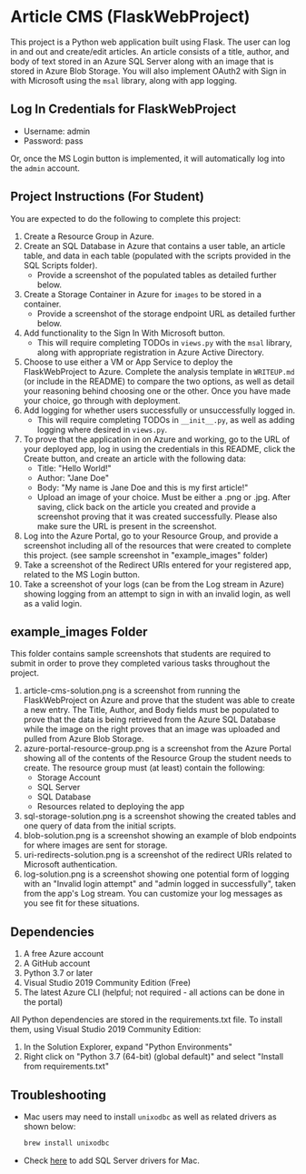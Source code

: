 









# Article CMS (FlaskWebProject)

This project is a Python web application built using Flask. The user can log in and out and create/edit articles. An article consists of a title, author, and body of text stored in an Azure SQL Server along with an image that is stored in Azure Blob Storage. You will also implement OAuth2 with Sign in with Microsoft using the `msal` library, along with app logging.

## Log In Credentials for FlaskWebProject

- Username: admin
- Password: pass

Or, once the MS Login button is implemented, it will automatically log into the `admin` account.

## Project Instructions (For Student)

You are expected to do the following to complete this project:
1. Create a Resource Group in Azure.
2. Create an SQL Database in Azure that contains a user table, an article table, and data in each table (populated with the scripts provided in the SQL Scripts folder).
    - Provide a screenshot of the populated tables as detailed further below.
3. Create a Storage Container in Azure for `images` to be stored in a container.
    - Provide a screenshot of the storage endpoint URL as detailed further below.
4. Add functionality to the Sign In With Microsoft button. 
    - This will require completing TODOs in `views.py` with the `msal` library, along with appropriate registration in Azure Active Directory.
5. Choose to use either a VM or App Service to deploy the FlaskWebProject to Azure. Complete the analysis template in `WRITEUP.md` (or include in the README) to compare the two options, as well as detail your reasoning behind choosing one or the other. Once you have made your choice, go through with deployment.
6. Add logging for whether users successfully or unsuccessfully logged in.
    - This will require completing TODOs in `__init__.py`, as well as adding logging where desired in `views.py`.
7. To prove that the application in on Azure and working, go to the URL of your deployed app, log in using the credentials in this README, click the Create button, and create an article with the following data:
	- Title: "Hello World!"
	- Author: "Jane Doe"
	- Body: "My name is Jane Doe and this is my first article!"
	- Upload an image of your choice. Must be either a .png or .jpg.
   After saving, click back on the article you created and provide a screenshot proving that it was created successfully. Please also make sure the URL is present in the screenshot.
8. Log into the Azure Portal, go to your Resource Group, and provide a screenshot including all of the resources that were created to complete this project. (see sample screenshot in "example_images" folder)
9. Take a screenshot of the Redirect URIs entered for your registered app, related to the MS Login button.
10. Take a screenshot of your logs (can be from the Log stream in Azure) showing logging from an attempt to sign in with an invalid login, as well as a valid login.

## example_images Folder

This folder contains sample screenshots that students are required to submit in order to prove they completed various tasks throughout the project.

1. article-cms-solution.png is a screenshot from running the FlaskWebProject on Azure and prove that the student was able to create a new entry. The Title, Author, and Body fields must be populated to prove that the data is being retrieved from the Azure SQL Database while the image on the right proves that an image was uploaded and pulled from Azure Blob Storage.
2. azure-portal-resource-group.png is a screenshot from the Azure Portal showing all of the contents of the Resource Group the student needs to create. The resource group must (at least) contain the following:
	- Storage Account
	- SQL Server
	- SQL Database
	- Resources related to deploying the app
3. sql-storage-solution.png is a screenshot showing the created tables and one query of data from the initial scripts.
4. blob-solution.png is a screenshot showing an example of blob endpoints for where images are sent for storage.
5. uri-redirects-solution.png is a screenshot of the redirect URIs related to Microsoft authentication.
6. log-solution.png is a screenshot showing one potential form of logging with an "Invalid login attempt" and "admin logged in successfully", taken from the app's Log stream. You can customize your log messages as you see fit for these situations.

## Dependencies

1. A free Azure account
2. A GitHub account
3. Python 3.7 or later
4. Visual Studio 2019 Community Edition (Free)
5. The latest Azure CLI (helpful; not required - all actions can be done in the portal)

All Python dependencies are stored in the requirements.txt file. To install them, using Visual Studio 2019 Community Edition:
1. In the Solution Explorer, expand "Python Environments"
2. Right click on "Python 3.7 (64-bit) (global default)" and select "Install from requirements.txt"

## Troubleshooting

- Mac users may need to install `unixodbc` as well as related drivers as shown below:
    ```bash
    brew install unixodbc
    ```
- Check [here](https://docs.microsoft.com/en-us/sql/connect/odbc/linux-mac/install-microsoft-odbc-driver-sql-server-macos?view=sql-server-ver15) to add SQL Server drivers for Mac.